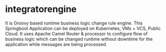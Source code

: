 # integratorengine

It is Groovy based runtime business logic change rule engine.  This Springboot Application can be deployed on Kubernetes, VMs + VCS, Public Cloud.
It uses Apache Camel Router & processor to configure flow of business logic which can be changed runtime without downtime for the application while messages are being processed.
